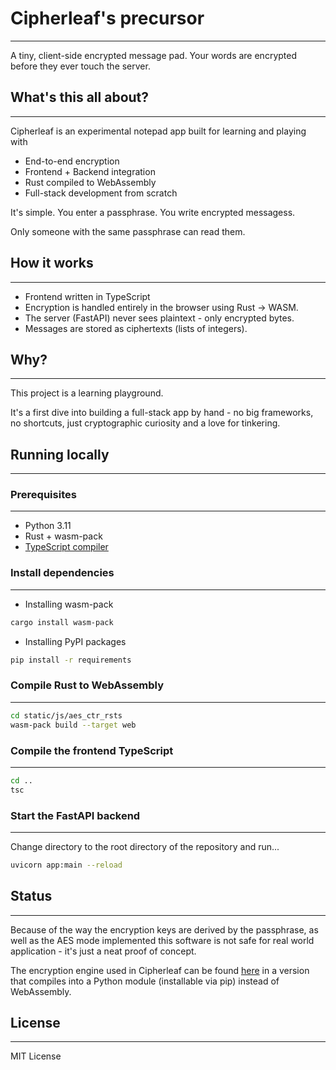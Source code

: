 # Cipherleaf's precursor
---
A tiny, client-side encrypted message pad. Your words are encrypted before they ever touch the server.

## What's this all about?
---
Cipherleaf is an experimental notepad app built for learning and playing with
- End-to-end encryption
- Frontend + Backend integration
- Rust compiled to WebAssembly
- Full-stack development from scratch

It's simple. You enter a passphrase. You write encrypted messagess.

Only someone with the same passphrase can read them.

## How it works
---
- Frontend written in TypeScript
- Encryption is handled entirely in the browser using Rust -> WASM.
- The server (FastAPI) never sees plaintext - only encrypted bytes.
- Messages are stored as ciphertexts (lists of integers).

## Why?
---
This project is a learning playground.

It's a first dive into building a full-stack app by hand - no big frameworks, no shortcuts, just cryptographic curiosity and a love for tinkering.

## Running locally
---
### Prerequisites
---
- Python 3.11
- Rust + wasm-pack
- [TypeScript compiler](https://aka.ms/tsc)

### Install dependencies
---
- Installing wasm-pack
```bash
cargo install wasm-pack
```

- Installing PyPI packages
```bash
pip install -r requirements
```

### Compile Rust to WebAssembly
---
```bash
cd static/js/aes_ctr_rsts
wasm-pack build --target web
```

### Compile the frontend TypeScript
---
```bash
cd ..
tsc
```

### Start the FastAPI backend
---
Change directory to the root directory of the repository and run...
```bash
uvicorn app:main --reload
```

## Status
---
Because of the way the encryption keys are derived by the passphrase, as well as the AES mode implemented this software is not safe for real world application - it's just a neat proof of concept.

The encryption engine used in Cipherleaf can be found [here](https://github.com/janiejestemja/aes_ctr_rspy) in a version that compiles into a Python module (installable via pip) instead of WebAssembly.

## License
---
MIT License
